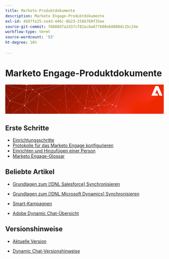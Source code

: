 ```yaml
---
title: Marketo-Produktdokumente
description: Marketo Engage-Produktdokumente
exl-id: 4b97fe25-ce4d-446c-8b23-2566769f35ee
source-git-commit: 76880d7a2d37cf82ac6a677b08eb8880dc15c24e
workflow-type: tm+mt
source-wordcount: '53'
ht-degree: 16%

---
```


# Marketo Engage-Produktdokumente

![](assets/marketo-docs-banner.jpg)

## Erste Schritte

* [Einrichtungsschritte](/help/marketo/getting-started/initial-setup/setup-steps.md)
* [Protokolle für das Marketo Engage konfigurieren](/help/marketo/getting-started/initial-setup/configure-protocols-for-marketo.md)
* [Einrichten und Hinzufügen einer Person](/help/marketo/getting-started/quick-wins/get-set-up-and-add-a-person.md)
* [Marketo Engage-Glossar](/help/marketo/getting-started/things-to-know/marketo-engage-glossary.md)

## Beliebte Artikel

* [Grundlagen zum [!DNL Salesforce] Synchronisieren](/help/marketo/product-docs/crm-sync/salesforce-sync/understanding-the-salesforce-sync.md)

* [Grundlagen zum [!DNL Microsoft Dynamics] Synchronisieren](/help/marketo/product-docs/crm-sync/microsoft-dynamics-sync/understanding-the-microsoft-dynamics-sync.md)

* [Smart-Kampagnen](/help/marketo/product-docs/core-marketo-concepts/smart-campaigns/understanding-smart-campaigns.md)

* [Adobe Dynamic Chat-Übersicht](/help/marketo/product-docs/demand-generation/dynamic-chat/dynamic-chat-overview.md)

## Versionshinweise

* [Aktuelle Version](/help/marketo/release-notes/current.md)

* [Dynamic Chat-Versionshinweise](/help/marketo/release-notes/dynamic-chat.md)
